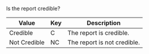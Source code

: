 Is the report credible?

| Value | Key | Description |
| --- | --- | --- |
| Credible | C | The report is credible. |
| Not Credible | NC | The report is not credible. |